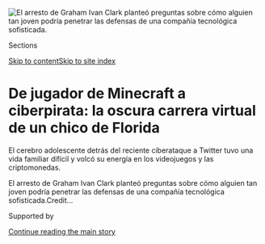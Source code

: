 <div id="app">

<div>

<div>

<div>

</div>

<div data-aria-hidden="false">

<div id="site-content" data-role="main">

<div>

<div class="css-1aor85t" style="opacity:0.000000001;z-index:-1;visibility:hidden">

<div class="css-1hqnpie">

<div class="css-epjblv">

<span class="css-17xtcya">[Negocios](/es/section/negocios)</span><span class="css-x15j1o">|</span><span class="css-fwqvlz">De
jugador de Minecraft a ciberpirata: la oscura carrera virtual de un
chico de
Florida</span>

</div>

<div class="css-k008qs">

<div class="css-1iwv8en">

<span class="css-18z7m18"></span>

<div>

</div>

</div>

<span class="css-1n6z4y">https://nyti.ms/31nwmdE</span>

<div class="css-1705lsu">

<div class="css-4xjgmj">

<div class="css-4skfbu" data-role="toolbar" data-aria-label="Social Media Share buttons, Save button, and Comments Panel with current comment count" data-testid="share-tools">

  - 
  - 
  - 
  - 
    
    <div class="css-6n7j50">
    
    </div>

  - 

</div>

</div>

</div>

</div>

</div>

</div>

<div id="NYT_TOP_BANNER_REGION" class="css-11qgg8s">

</div>

<div id="fullBleedHeaderContent">

<div class="css-n4ws9g">

![<span class="css-16f3y1r e13ogyst0" data-aria-hidden="true">El arresto
de Graham Ivan Clark planteó preguntas sobre cómo alguien tan joven
podría penetrar las defensas de una compañía tecnológica
sofisticada.</span>](https://static01.graylady3jvrrxbe.onion/images/2020/08/02/business/04TwitterTeen-ES-00/02twitterteen-clark-copy-articleLarge.jpg?quality=75&auto=webp&disable=upscale)

</div>

<div class="css-3z92zw">

<div class="css-6cn7ki">

<div class="NYTAppHideMasthead css-1bcu9v6 e1suatyy0">

<div class="section css-1o1qe8k e1suatyy2">

<div class="css-cu5p7t er09x8g0">

<div class="css-6n7j50">

</div>

<span class="css-1dv1kvn">Sections</span>

[Skip to content](#site-content)[Skip to site
index](#site-index)

</div>

<div class="css-10698na e1huz5gh0">

</div>

</div>

</div>

<div class="css-1sojcmr ehdk2mb0">

# De jugador de Minecraft a ciberpirata: la oscura carrera virtual de un chico de Florida

</div>

El cerebro adolescente detrás del reciente ciberataque a Twitter tuvo
una vida familiar difícil y volcó su energía en los videojuegos y las
criptomonedas.

</div>

</div>

<div class="css-nwzfg5 e1gnum310">

<span class="css-1f9pvn2 negocios">El arresto de Graham Ivan Clark
planteó preguntas sobre cómo alguien tan joven podría penetrar las
defensas de una compañía tecnológica
sofisticada.</span><span class="css-cnj6d5 e1z0qqy90" itemprop="copyrightHolder"><span class="css-1ly73wi e1tej78p0">Credit...</span><span><span></span></span></span>

</div>

<div id="sponsor-wrapper" class="css-1hyfx7x">

<div id="sponsor-slug" class="css-19vbshk">

Supported by

</div>

[Continue reading the main
story](#after-sponsor)

<div id="sponsor" class="ad sponsor-wrapper" style="text-align:center;height:100%;display:block">

</div>

<div id="after-sponsor">

</div>

</div>

<div class="css-1wx1auc e1gnum311">

<div class="css-18e8msd">

<div class="css-vp77d3 epjyd6m0">

<div class="css-1baulvz">

Por [<span class="css-1baulvz" itemprop="name">Nathaniel
Popper</span>](https://www.nytimes3xbfgragh.onion/by/nathaniel-popper),
[<span class="css-1baulvz" itemprop="name">Kate
Conger</span>](https://www.nytimes3xbfgragh.onion/by/kate-conger) y
[<span class="css-1baulvz last-byline" itemprop="name">Kellen
Browning</span>](https://www.nytimes3xbfgragh.onion/by/kellen-browning)

</div>

</div>

  - 
    
    <div class="css-ld3wwf e16638kd2">
    
    4 de agosto de
    2020
    
    </div>

  - 
    
    <div class="css-4xjgmj">
    
    <div class="css-d8bdto" data-role="toolbar" data-aria-label="Social Media Share buttons, Save button, and Comments Panel with current comment count" data-testid="share-tools">
    
      - 
      - 
      - 
      - 
        
        <div class="css-6n7j50">
        
        </div>
    
      - 
    
    </div>
    
    </div>

</div>

<div class="css-tk9fsr">

[Read in
English](https://www.nytimes3xbfgragh.onion/2020/08/02/technology/florida-teenager-twitter-hack.html "Read in English")

</div>

</div>

</div>

<div class="section meteredContent css-1r7ky0e" name="articleBody" itemprop="articleBody">

<div class="css-1fanzo5 StoryBodyCompanionColumn">

<div class="css-53u6y8">

[Regístrate para recibir nuestro
boletín](https://www.nytimes3xbfgragh.onion/newsletters/el-times) con
lo mejor de The New York Times.

-----

Graham Ivan Clark comenzó a hacer fechorías en línea desde pequeño.

A los 10 años era aficionado al videojuego Minecraft, en parte para
escapar de lo que, según les contaba a sus amigos, era una vida familiar
infeliz. Muchos de sus amigos señalaron que, en Minecraft, se dio a
conocer como un estafador experto con temperamento explosivo que
engañaba a la gente para quitarle dinero.

A los 15 años, se unió a un foro de ciberpiratas. A los 16, ya había
gravitado hacia el mundo del bitcóin, y al parecer se involucró en un
robo de 856.000 dólares de la criptomoneda, aunque nunca se le acusó de
ese delito, según las redes sociales y los registros legales. En sus
publicaciones de Instagram posteriores a ese suceso, apareció en tenis
de diseñador y un Rolex con diamantes incrustados.

El mal comportamiento digital del adolescente terminó el 31 de julio
cuando [la policía lo
arrestó](https://www.nytimes3xbfgragh.onion/2020/07/31/technology/twitter-hack-arrest.html)
en un apartamento de Tampa, Florida. Los fiscales de Florida afirmaron
que Clark, quien ahora tiene 17 años, fue el “autor intelectual” de un
[ambicioso ciberataque ilegal ocurrido el mes
pasado](https://www.nytimes3xbfgragh.onion/2020/07/17/technology/twitter-hackers-interview.html),
y lo acusaron de entrar a los sistemas de Twitter y [apoderarse de las
cuentas](https://www.nytimes3xbfgragh.onion/2020/07/15/technology/twitter-hack-bill-gates-elon-musk.html)
de algunas de las personas más famosas del mundo, incluyendo las de
Barack Obama, Kanye West y Jeff Bezos.

Su arresto suscitó preguntas sobre cómo alguien tan joven pudo penetrar
las defensas de la que supuestamente es una de las compañías de
tecnología más sofisticadas de Silicon Valley. Según los fiscales,
Clark trabajó con al menos otras dos personas para burlar la seguridad
de
[Twitter](https://www.nytimes3xbfgragh.onion/2020/08/03/technology/ftc-twitter-privacy-violations.html),
pero lideró la operación por lo que se le acusa como adulto de 30
delitos graves.

</div>

</div>

<div class="css-1fanzo5 StoryBodyCompanionColumn">

<div class="css-53u6y8">

Millones de adolescentes juegan los mismos videojuegos e interactúan en
los mismos foros en línea que Clark, pero lo que muestran las
entrevistas con más de 12 personas que lo conocen, además de los
documentos legales, la evidencia forense en línea y los historiales de
redes sociales, es la imagen de un joven que tuvo una relación tensa con
su familia y que pasó gran parte de su vida en línea adquiriendo la
habilidad de persuadir a otros de que le dieran dinero, fotografías e
información.

“Me estafó un poco de dinero cuando yo era apenas un niño”, afirmó Colby
Meeds, de 19 años, un jugador de Minecraft que asegura que Clark le robó
50 dólares en 2016, cuando le ofreció venderle una capa digital para un
personaje de Minecraft que nunca entregó.

</div>

</div>

<div class="css-79elbk" data-testid="photoviewer-wrapper">

<div class="css-z3e15g" data-testid="photoviewer-wrapper-hidden">

</div>

<div class="css-1a48zt4 ehw59r15" data-testid="photoviewer-children">

![<span class="css-16f3y1r e13ogyst0" data-aria-hidden="true">Los
hackers de Twitter pidieron que se les enviasen bitcoines a través de
decenas de cuentas de alto perfil. En la imagen, el perfil de Joe Biden
pide que le envíen bitcoines y ofrece devolver el doble del valor
recibido en
criptomoneda.</span>](https://static01.graylady3jvrrxbe.onion/images/2020/08/03/business/04TwitterTeen-ES-01/merlin_174606657_99a08768-0e18-4af8-afd1-a79cbbedd123-articleLarge.jpg?quality=75&auto=webp&disable=upscale)

</div>

</div>

<div class="css-1fanzo5 StoryBodyCompanionColumn">

<div class="css-53u6y8">

En una breve videollamada que realizó el domingo 2 de julio desde la
cárcel del condado de Hillsborough en Tampa, Clark apareció con una
camiseta negra sin mangas y con el cabello encima de los ojos. “¿Cuáles
son sus preguntas?”, dijo, antes de empujar su silla hacia atrás y
colgar. El martes 4 de agosto tiene una comparecencia virtual en el
tribunal.

Clark y su hermana crecieron en Tampa con su madre, Emiliya Clark, una
inmigrante rusa que tiene certificados para trabajar como especialista
en tratamientos faciales y agente de bienes raíces. Cuando se le
contactó en su casa, su madre se negó a hacer comentarios. De acuerdo
con documentos públicos, su padre vive en Indiana, pero no respondió a
la solicitud de comentarios. Sus padres se divorciaron cuando el joven
tenía siete años.

</div>

</div>

<div class="css-1fanzo5 StoryBodyCompanionColumn">

<div class="css-53u6y8">

Clark adoraba a su perro, no le gustaba la escuela y tampoco tenía
muchos amigos, dijo James Xio, quien conoció en línea a Clark hace
muchos años. Tenía el hábito de irse a los extremos en sus reacciones
emocionales y se volvía loco por las ofensas sin importancia, dijo Xio.

“Se enojaba muchísimo”, dijo Xio, de 18 años. “Era muy poco paciente”.

Abishek Patel, de 19 años, quien jugaba Minecraft con Clark, lo
defendió. “Tiene un buen corazón y siempre cuida a la gente que le
importa”, dijo.

En 2016, Clark creó un canal de YouTube, según la empresa de monitoreo
de redes sociales SocialBlade. Alcanzó un público de miles de seguidores
y se dio a conocer por jugar una versión violenta de Minecraft llamada
Hardcore Factions, con nombres de usuario como “Open” y “OpenHCF”.

No obstante, se volvió más popular por robarle dinero a otros jugadores
de Minecraft. En el videojuego los usuarios pueden pagar por elementos
adicionales, como accesorios para sus personajes.

Una táctica utilizada por Clark consistía en fingir que vendía nombres
de usuario atractivos para Minecraft y luego no entregarlos a los
compradores. También vendía capas para personajes de Minecraft, pero a
veces desaparecía después de que los otros jugadores le enviaban el
dinero.

</div>

</div>

<div class="css-79elbk" data-testid="photoviewer-wrapper">

<div class="css-z3e15g" data-testid="photoviewer-wrapper-hidden">

</div>

<div class="css-1a48zt4 ehw59r15" data-testid="photoviewer-children">

<div class="css-1xdhyk6 erfvjey0">

<span class="css-1ly73wi e1tej78p0">Image</span>

<div class="css-zjzyr8">

<div data-testid="lazyimage-container" style="height:488.48888888888894px">

</div>

</div>

</div>

<span class="css-16f3y1r e13ogyst0" data-aria-hidden="true">Algunos de
los perfiles en línea vinculados con Clark fueron deshabilitados debido
a su comportamiento.</span>

</div>

</div>

<div class="css-1fanzo5 StoryBodyCompanionColumn">

<div class="css-53u6y8">

En una ocasión, Clark puso a la venta su propio nombre de usuario de
Minecraft, “Open”, aseguró Nick Jerome, de 21 años, estudiante de la
Universidad Christopher Newport en Virginia. Los jóvenes intercambiaron
mensajes a través de Skype y Jerome, que en ese entonces tenía 17 años,
dijo que le envió alrededor de 100 dólares a cambio del nombre de
usuario porque le parecía genial. Después Clark lo bloqueó.

</div>

</div>

<div class="css-1fanzo5 StoryBodyCompanionColumn">

<div class="css-53u6y8">

“Era como un adolescente tonto y, en retrospectiva, de ninguna manera
debí hacerlo”, dijo Jerome. “¿Por qué debería haber confiado en este
tipo?”.

A finales de 2016 y principios de 2017, otros jugadores de Minecraft
produjeron videos en YouTube [en los que
describieron](https://www.youtube.com/watch?v=CvrPXbk-BXw) cómo habían
perdido dinero o habían enfrentado ataques en línea después de tener
roces con “Open”, el nombre de usuario de Clark. En algunos de esos
videos, Clark, a quien se le escucha decir epítetos racistas y sexistas,
también dijo que recibía instrucción escolar en casa mientras ganaba
5000 dólares al mes con sus actividades en Minecraft.

La verdadera identidad de Clark rara vez apareció en línea. En un
momento, reveló su rostro y la configuración de su juego, y algunos
jugadores lo llamaban Graham. Su nombre también fue mencionado en [una
publicación de Twitter
en 2017](https://twitter.com/opengrahamclark/status/848014008632344576).

Los intereses de Clark pronto se extendieron al videojuego
[Fortnite](https://www.nytimes3xbfgragh.onion/2018/07/25/arts/what-is-fortnite-battle-royale-nyt.html)
y al lucrativo mundo de las criptomonedas. Se unió a un foro en línea
para ciberpiratas, conocido como OGUsers, con el nombre de usuario
Graham$. Su cuenta de OGUsers fue registrada desde la misma dirección IP
en Tampa que estaba ligada a sus cuentas de Minecraft, de acuerdo con la
investigación realizada para The New York Times por Echosec, una empresa
de investigación forense en línea.

Clark se describió a sí mismo en OGUsers como un “comerciante de
criptomonedas de tiempo completo que abandonó sus estudios” y dijo que
estaba “enfocado en generar dinero para todos”. Más tarde, Graham$ fue
expulsado de la comunidad, según publicaciones descubiertas por Echosec,
después de que los moderadores señalaron que no le había pagado con
bitcoines a otro usuario que ya le había enviado dinero para concretar
una
transacción.

</div>

</div>

<div class="css-79elbk" data-testid="photoviewer-wrapper">

<div class="css-z3e15g" data-testid="photoviewer-wrapper-hidden">

</div>

<div class="css-1a48zt4 ehw59r15" data-testid="photoviewer-children">

<div class="css-1xdhyk6 erfvjey0">

<span class="css-1ly73wi e1tej78p0">Image</span>

<div class="css-zjzyr8">

<div data-testid="lazyimage-container" style="height:257.77777777777777px">

</div>

</div>

</div>

<span class="css-16f3y1r e13ogyst0" data-aria-hidden="true"> El mal
comportamiento de Clark en línea terminó a finales de julio, cuando la
policía lo arrestó en su apartamento en Tampa,
Florida.</span><span class="css-cnj6d5 e1z0qqy90" itemprop="copyrightHolder"><span class="css-1ly73wi e1tej78p0">Credit...</span><span>Octavio
Jones para The New York Times</span></span>

</div>

</div>

<div class="css-1fanzo5 StoryBodyCompanionColumn">

<div class="css-53u6y8">

Aun así, Clark ya había aprovechado el foro de OGUsers para abrirse
camino en una comunidad de ciberpiratas famosa por robar los números de
teléfono de las personas para acceder a todas las cuentas en línea
ligadas a esos números, un [ataque conocido como intercambio de
SIM](https://www.nytimes3xbfgragh.onion/2017/08/21/business/dealbook/phone-hack-bitcoin-virtual-currency.html).
El objetivo principal era vaciar las cuentas de criptomonedas de las
víctimas.

</div>

</div>

<div class="css-1fanzo5 StoryBodyCompanionColumn">

<div class="css-53u6y8">

En 2019, los ciberpiratas asumieron a distancia el control del teléfono
de Gregg Bennett, un inversionista en tecnología en el área de Seattle.
En pocos minutos, se apoderaron de las cuentas en línea de Bennett,
incluyendo sus usuarios de Amazon y de correo electrónico, así como 164
bitcoines que valían 856.000 dólares en ese momento y que hoy valdrían
1,8 millones de dólares.

Bennett recibió enseguida una nota de extorsión, que compartió con el
Times. Estaba firmada por Scrim, otro de los alias de Clark, de acuerdo
con varios de sus amigos en línea.

“Solo queremos el resto de los fondos en Bittrex”, escribió Scrim,
refiriéndose al intercambio de bitcoines del que se habían tomado las
monedas. “Siempre estamos un paso adelante y esta es la opción más
sencilla para ti”.

En abril, el Servicio Secreto le confiscó 100 bitcoines a Clark, según
los documentos de incautación del gobierno. Unas semanas más tarde,
Bennett recibió una carta del Servicio Secreto que decía que habían
recuperado 100 de sus bitcoines y mencionaba el mismo código que les fue
asignado a las monedas incautadas de Clark.

No está claro si hubo otras personas involucradas en el incidente o qué
fue lo que sucedió con los 64 bitcoines restantes.

Bennett afirmó en una entrevista que un agente del Servicio Secreto le
dijo que la persona con los bitcoines robados no fue arrestada por ser
menor de edad. El Servicio Secreto no respondió a una solicitud de
comentarios.

Para entonces, Clark vivía en su propio apartamento en un complejo de
condominios en Tampa. Tenía una costosa estación con equipos de *gaming
setup*, un balcón y la vista a un parque cubierto de hierba, según
amigos y publicaciones en redes sociales.

</div>

</div>

<div class="css-1fanzo5 StoryBodyCompanionColumn">

<div class="css-53u6y8">

Dos vecinos dijeron que Clark era muy reservado y que iba y venía a
horas inusuales y conducía un BMW Serie 3 blanco.

En una cuenta de Instagram que desde entonces ha sido retirada, @error,
Clark también compartió videos de sí mismo moviéndose al ritmo de un rap
en tenis de diseñador. Un joyero de la élite del rap lo saludó en
Instagram, con una fotografía que mostraba que Clark, como @error, se
había comprado un Rolex con gemas incrustadas.

Xio, quien se hizo amigo cercano de Clark, dijo que el encuentro en
abril con el Servicio Secreto conmocionó a Clark.

“Sabía que le habían dado una segunda oportunidad”, dijo Xio. “Y quería
trabajar en hacer las cosas con la mayor legalidad posible”.

No obstante, menos de dos semanas después de la incautación del Servicio
Secreto, los fiscales señalaron que Clark comenzó a intentar penetrar el
sistema de Twitter. Según una declaración jurada del gobierno, Clark
convenció a un “trabajador de Twitter de que era un colega del
departamento de informática e hizo que le proporcione la credencial de
acceso al portal de servicio al cliente”.

Para obtener ayuda, Clark encontró cómplices en OGUsers, de acuerdo con
los documentos de la acusación. Los cómplices se ofrecieron a negociar
la venta de las cuentas de Twitter que tenían nombres geniales, como @w,
mientras que Clark entraría en los sistemas de la red social y cambiaría
la propiedad de las cuentas, de acuerdo con los documentos y relatos de
los
cómplices.

</div>

</div>

<div class="css-79elbk" data-testid="photoviewer-wrapper">

<div class="css-z3e15g" data-testid="photoviewer-wrapper-hidden">

</div>

<div class="css-1a48zt4 ehw59r15" data-testid="photoviewer-children">

<div class="css-1xdhyk6 erfvjey0">

<span class="css-1ly73wi e1tej78p0">Image</span>

<div class="css-zjzyr8">

<div data-testid="lazyimage-container" style="height:257.77777777777777px">

</div>

</div>

</div>

<span class="css-16f3y1r e13ogyst0" data-aria-hidden="true">El hackeo a
Twitter se desarrolló el 15 de julio. Para obtener ayuda, Clark encontró
cómplices en OGUsers, según documentos
legales.</span><span class="css-cnj6d5 e1z0qqy90" itemprop="copyrightHolder"><span class="css-1ly73wi e1tej78p0">Credit...</span><span>Jim
Wilson/The New York Times</span></span>

</div>

</div>

<div class="css-1fanzo5 StoryBodyCompanionColumn">

<div class="css-53u6y8">

La entrada al sistema de Twitter se llevó a cabo el 15 de julio. Unos
días más tarde, un cómplice, que se hacía llamar “lol”, le [dijo al
Times](https://www.nytimes3xbfgragh.onion/2020/07/17/technology/twitter-hackers-interview.html)
que la persona que conocían como el autor intelectual comenzó a engañar
a los clientes que querían comprar encubiertamente las cuentas de
Twitter. El hacker tomó el dinero y entregó la cuenta, pero luego la
recuperó rápidamente usando su acceso a los sistemas de Twitter para
expulsar al cliente. Era una reminiscencia de lo que Clark había hecho
anteriormente en Minecraft.

</div>

</div>

<div class="css-1fanzo5 StoryBodyCompanionColumn">

<div class="css-53u6y8">

Cuando los conocidos en línea de Clark se enteraron de que había sido
acusado del ataque, varios dijeron que no estaban sorprendidos.

“Realmente nunca pareció preocuparse por nadie más que por sí mismo”,
dijo Connor Belcher, un jugador conocido como @iMakeMcVidz que
previamente se había asociado con Clark en un canal de YouTube antes de
convertirse en uno de sus críticos en línea.

Susan Jacobson colaboró con este reportaje desde Tampa, Florida.
Sheelagh McNeil y Jack Begg colaboraron con la investigación.

Nathaniel Popper cubre finanzas y tecnología. Es autor de *Digital Gold:
Bitcoin and the Inside Story of the Misfits and Millionaires Trying to
Reinvent Money*. Anteriormente trabajó para The Los Angeles Times y The
Forward. [@nathanielpopper](https://twitter.com/nathanielpopper) •
[Facebook](https://www.facebookcorewwwi.onion/nathanielvpopper)

Kate Conger es reportera de tecnología en San Francisco, y cubre
privacidad, políticas y trabajo. Anteriormente, escribió sobre
ciberseguridad para Gizmodo y TechCrunch.
[@kateconger](https://twitter.com/kateconger)

Kellen Browning es reportera de tecnología en el Área de la Bahía y
cubre la industria de los videojuegos y las noticias tecnológicas en
general. Se graduó de Pomona College.
[@kellen\_browning](https://twitter.com/kellen_browning)

</div>

</div>

<div>

</div>

<div class="css-1fanzo5 StoryBodyCompanionColumn">

<div class="css-53u6y8">

-----

</div>

</div>

</div>

<div>

</div>

<div>

</div>

<div>

</div>

<div>

<div id="bottom-wrapper" class="css-1ede5it">

<div id="bottom-slug" class="css-l9onyx">

Advertisement

</div>

[Continue reading the main
story](#after-bottom)

<div id="bottom" class="ad bottom-wrapper" style="text-align:center;height:100%;display:block;min-height:90px">

</div>

<div id="after-bottom">

</div>

</div>

</div>

</div>

</div>

## Site Index

<div>

</div>

## Site Information Navigation

  - [© <span>2020</span> <span>The New York Times
    Company</span>](https://help.nytimes3xbfgragh.onion/hc/en-us/articles/115014792127-Copyright-notice)

<!-- end list -->

  - [NYTCo](https://www.nytco.com/)
  - [Contact
    Us](https://help.nytimes3xbfgragh.onion/hc/en-us/articles/115015385887-Contact-Us)
  - [Work with us](https://www.nytco.com/careers/)
  - [Advertise](https://nytmediakit.com/)
  - [T Brand Studio](http://www.tbrandstudio.com/)
  - [Your Ad
    Choices](https://www.nytimes3xbfgragh.onion/privacy/cookie-policy#how-do-i-manage-trackers)
  - [Privacy](https://www.nytimes3xbfgragh.onion/privacy)
  - [Terms of
    Service](https://help.nytimes3xbfgragh.onion/hc/en-us/articles/115014893428-Terms-of-service)
  - [Terms of
    Sale](https://help.nytimes3xbfgragh.onion/hc/en-us/articles/115014893968-Terms-of-sale)
  - [Site
    Map](https://spiderbites.nytimes3xbfgragh.onion)
  - [Help](https://help.nytimes3xbfgragh.onion/hc/en-us)
  - [Subscriptions](https://www.nytimes3xbfgragh.onion/subscription?campaignId=37WXW)

</div>

</div>

</div>

</div>
